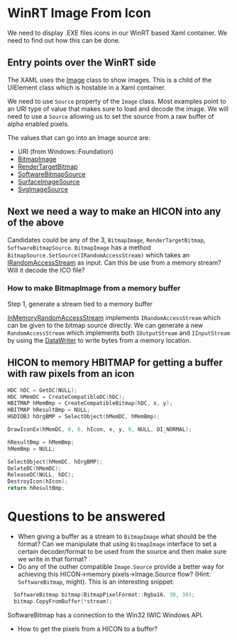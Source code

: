 # WinRT Image From Icon

We need to display .EXE files icons in our WinRT based Xaml container. We need to find out how this can be done.

## Entry points over the WinRT side

The XAML uses the [Image](https://docs.microsoft.com/en-us/uwp/api/windows.ui.xaml.controls.image?view=winrt-19041) class to show images. This is a child of the UIElement class which is hostable in a Xaml container.

We need to use `Source` property of the `Image` class. Most examples point to an URI type of value that makes sure to load and decode the image. We will need to use a `Source` allowing us to set the source from a raw buffer of alpha enabled pixels.

The values that can go into an Image source are:

- URI (from Windows::Foundation)
- [BitmapImage](https://docs.microsoft.com/en-us/uwp/api/windows.ui.xaml.media.imaging.bitmapimage?view=winrt-19041)
- [RenderTargetBitmap](https://docs.microsoft.com/en-us/uwp/api/windows.ui.xaml.media.imaging.rendertargetbitmap?view=winrt-19041)
- [SoftwareBitmapSource](https://docs.microsoft.com/en-us/uwp/api/windows.ui.xaml.media.imaging.softwarebitmapsource?view=winrt-19041)
- [SurfaceImageSource](https://docs.microsoft.com/en-us/uwp/api/windows.ui.xaml.media.imaging.surfaceimagesource?view=winrt-19041)
- [SvgImageSource](https://docs.microsoft.com/en-us/uwp/api/windows.ui.xaml.media.imaging.svgimagesource?view=winrt-19041)

## Next we need a way to make an HICON into any of the above

Candidates could be any of the 3, `BitmapImage`, `RenderTargetBitmap`, `SoftwareBitmapSource`. `BitmapImage` has a method `BitmapSource.SetSource(IRandomAccessStream)` which takes an [IRandomAccessStream](https://docs.microsoft.com/en-us/uwp/api/windows.storage.streams.randomaccessstream?view=winrt-19041) as input. Can this be use from a memory stream? Will it decode the ICO file?

### How to make BitmapImage from a memory buffer

Step 1, generate a stream tied to a memory buffer

[InMemoryRandomAccessStream](https://docs.microsoft.com/en-us/uwp/api/windows.storage.streams.inmemoryrandomaccessstream?view=winrt-19041) implements `IRandomAccessStream` which can be given to the bitmap source directly. We can generate a new `RandomAccessStream` which implements both `IOutputStream` and `IInputStream` by using the [DataWriter](https://docs.microsoft.com/en-us/uwp/api/windows.storage.streams.datawriter?view=winrt-19041) to write bytes from a memory location.

## HICON to memory HBITMAP for getting a buffer with raw pixels from an icon
```C
HDC hDC = GetDC(NULL);
HDC hMemDC = CreateCompatibleDC(hDC);
HBITMAP hMemBmp = CreateCompatibleBitmap(hDC, x, y);
HBITMAP hResultBmp = NULL;
HGDIOBJ hOrgBMP = SelectObject(hMemDC, hMemBmp);

DrawIconEx(hMemDC, 0, 0, hIcon, x, y, 0, NULL, DI_NORMAL);

hResultBmp = hMemBmp;
hMemBmp = NULL;

SelectObject(hMemDC, hOrgBMP);
DeleteDC(hMemDC);
ReleaseDC(NULL, hDC);
DestroyIcon(hIcon);
return hResultBmp;
```

# Questions to be answered
- When giving a buffer as a stream to `BitmapImage` what should be the format? Can we manipulate that using `BitmapImage` interface to set a certain decoder/format to be used from the source and then make sure we write in that format?
- Do any of the outher compatible `Image.Source` provide a better way for achieving this HICON->memory pixels->Image.Source flow? (Hint: `SoftwareBitmap`, might).
This is an interesting snippet:
```C++
  SoftwareBitmap bitmap(BitmapPixelFormat::Rgba16, 30, 30);
  bitmap.CopyFromBuffer(*stream);
```
SoftwareBitmap has a connection to the Win32 IWIC Windows API.

- How to get the pixels from a HICON to a buffer?


